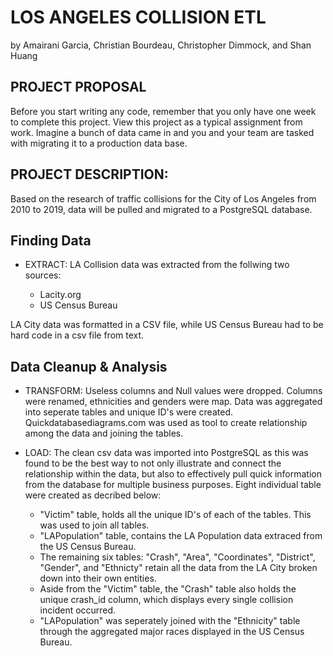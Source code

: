 # **LOS ANGELES COLLISION ETL** 

by
Amairani Garcia, Christian Bourdeau, Christopher Dimmock, and Shan Huang

## PROJECT PROPOSAL

Before you start writing any code, remember that you only have one week to complete this project. View this project as a typical assignment from work. Imagine a bunch of data came in and you and your team are tasked with migrating it to a production data base.

## PROJECT DESCRIPTION:

Based on the research of traffic collisions for the City of Los Angeles from 2010 to 2019, data will be pulled and migrated to a PostgreSQL database. 

## Finding Data

- EXTRACT: LA Collision data was extracted from the follwing two sources: 

	- Lacity.org
	- US Census Bureau

LA City data was formatted in a CSV file, while US Census Bureau had to be hard code in a csv file from text. 

## Data Cleanup & Analysis

- TRANSFORM: Useless columns and Null values were dropped. Columns were renamed, ethnicities and genders were map. Data was aggregated into seperate tables and unique ID's were created. Quickdatabasediagrams.com was used as tool to create relationship among the data and joining the tables.

- LOAD: The clean csv data was imported into PostgreSQL as this was found to be the best way to not only illustrate and connect the relationship within the data, but also to effectively pull quick information from the database for multiple business purposes. 
Eight individual table were created as decribed below:
	- "Victim" table, holds all the unique ID's of each of the tables. This was used to join all tables. 
	- "LAPopulation" table, contains the LA Population data extraced from the US Census Bureau. 
	- The remaining six tables: "Crash", "Area", "Coordinates", "District", "Gender", and "Ethnicty" retain all the data from the LA 	   City broken down into their own entities. 
	- Aside from the "Victim" table, the "Crash" table also holds the unique crash_id column, which displays every single collision incident occurred.
	- "LAPopulation" was seperately joined with the "Ethnicity" table through the aggregated major races displayed in the US Census Bureau.

